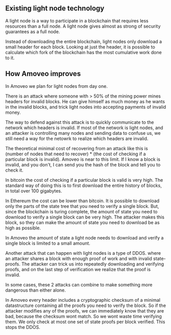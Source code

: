 ## Existing light node technology

A light node is a way to participate in a blockchain that requires less resources than a full node. A light node gives almost as strong of security guarantees as a full node.

Instead of downloading the entire blockchain, light nodes only download a small header for each block. Looking at just the header, it is possible to calculate which fork of the blockchain has the most cumulative work done to it.

## How Amoveo improves

In Amoveo we plan for light nodes from day one.

There is an attack where someone with > 50% of the mining power mines headers for invalid blocks. He can give himself as much money as he wants in the invalid blocks, and trick light nodes into accepting payments of invalid money.

The way to defend against this attack is to quickly communicate to the network which headers is invalid. If most of the network is light nodes, and an attacker is controlling many nodes and sending data to confuse us, we still need a way for the netowrk to realize which headers are invalid.

The theoretical minimal cost of recovering from an attack like this is (number of nodes that need to recover) * (the cost of checking if a particular block is invalid). Amoveo is near to this limit.
If I know a block is invalid, and you don't, I can send you the hash of the block and tell you to check it.

In bitcoin the cost of checking if a particular block is valid is very high. The standard way of doing this is to first download the entire history of blocks, in total over 100 gigabytes.

In Ethereum the cost can be lower than bitcoin. It is possible to download only the parts of the state tree that you need to verify a single block.
But, since the blockchain is turing complete, the amount of state you need to download to verify a single block can be very high. The attacker makes this block, so they can make the amount of state you need to download be as high as possible.

In Amoveo the amount of state a light node needs to download and verify a single block is limited to a small amount.

Another attack that can happen with light nodes is a type of DDOS.
where an attacker shares a block with enough proof of work and with invalid state-proofs. The attacker can trick us into repeatedly downloading and verifying proofs, and on the last step of verification we realize that the proof is invalid.

In some cases, these 2 attacks can combine to make something more dangerous than either alone.

In Amoveo every header includes a cryptographic checksum of a minimal datastructure containing all the proofs you need to verify the block. So if the attacker modifies any of the proofs, we can immediately know that they are bad, because the checksum wont match. So we wont waste time verifying them.
We only check at most one set of state proofs per block verified.
This stops the DDOS.

